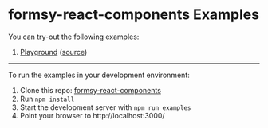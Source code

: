 formsy-react-components Examples
================================

You can try-out the following examples:

1. [Playground](https://github.com/twisty/formsy-react-components/tree/dev/examples/playground) ([source](https://github.com/twisty/formsy-react-components/tree/dev/examples/playground))

---

To run the examples in your development environment:

1. Clone this repo: [formsy-react-components](https://github.com/twisty/formsy-react-components/)
2. Run `npm install`
3. Start the development server with `npm run examples`
4. Point your browser to http://localhost:3000/
